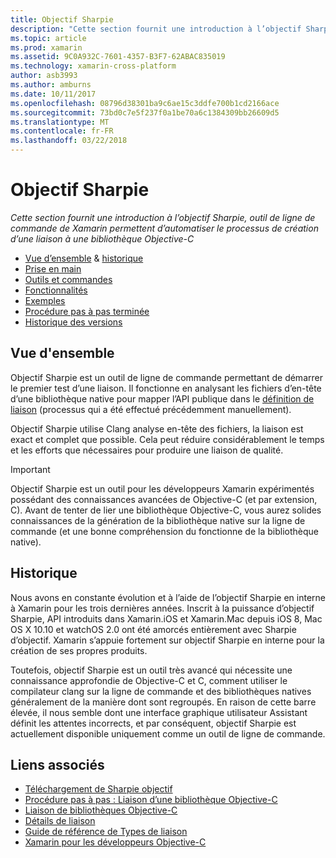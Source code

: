 ```yaml
---
title: Objectif Sharpie
description: "Cette section fournit une introduction à l’objectif Sharpie, outil de ligne de commande de Xamarin permettent d’automatiser le processus de création d’une liaison à une bibliothèque Objective-C"
ms.topic: article
ms.prod: xamarin
ms.assetid: 9C0A932C-7601-4357-B3F7-62ABAC835019
ms.technology: xamarin-cross-platform
author: asb3993
ms.author: amburns
ms.date: 10/11/2017
ms.openlocfilehash: 08796d38301ba9c6ae15c3ddfe700b1cd2166ace
ms.sourcegitcommit: 73bd0c7e5f237f0a1be70a6c1384309bb26609d5
ms.translationtype: MT
ms.contentlocale: fr-FR
ms.lasthandoff: 03/22/2018
---
```

# <a name="objective-sharpie"></a>Objectif Sharpie

_Cette section fournit une introduction à l’objectif Sharpie, outil de ligne de commande de Xamarin permettent d’automatiser le processus de création d’une liaison à une bibliothèque Objective-C_

- [Vue d’ensemble](#overview) & [historique](#history)
- [Prise en main](get-started.md)
- [Outils et commandes](tools.md)
- [Fonctionnalités](platform/index.md)
- [Exemples](examples/index.md)
- [Procédure pas à pas terminée](~/ios/platform/binding-objective-c/walkthrough.md)
- [Historique des versions](releases.md)

## <a name="overview"></a>Vue d'ensemble

Objectif Sharpie est un outil de ligne de commande permettant de démarrer le premier test d’une liaison.
Il fonctionne en analysant les fichiers d’en-tête d’une bibliothèque native pour mapper l’API publique dans le [définition de liaison](~/cross-platform/macios/binding/objective-c-libraries.md#The_API_definition_file) (processus qui a été effectué précédemment manuellement).

Objectif Sharpie utilise Clang analyse en-tête des fichiers, la liaison est exact et complet que possible. Cela peut réduire considérablement le temps et les efforts que nécessaires pour produire une liaison de qualité.

> [!IMPORTANT]
> Objectif Sharpie est un outil pour les développeurs Xamarin expérimentés possédant des connaissances avancées de Objective-C (et par extension, C). Avant de tenter de lier une bibliothèque Objective-C, vous aurez solides connaissances de la génération de la bibliothèque native sur la ligne de commande (et une bonne compréhension du fonctionne de la bibliothèque native).

## <a name="history"></a>Historique

Nous avons en constante évolution et à l’aide de l’objectif Sharpie en interne à Xamarin pour les trois dernières années. Inscrit à la puissance d’objectif Sharpie, API introduits dans Xamarin.iOS et Xamarin.Mac depuis iOS 8, Mac OS X 10.10 et watchOS 2.0 ont été amorcés entièrement avec Sharpie d’objectif. Xamarin s’appuie fortement sur objectif Sharpie en interne pour la création de ses propres produits.

Toutefois, objectif Sharpie est un outil très avancé qui nécessite une connaissance approfondie de Objective-C et C, comment utiliser le compilateur clang sur la ligne de commande et des bibliothèques natives généralement de la manière dont sont regroupés. En raison de cette barre élevée, il nous semble dont une interface graphique utilisateur Assistant définit les attentes incorrects, et par conséquent, objectif Sharpie est actuellement disponible uniquement comme un outil de ligne de commande.

## <a name="related-links"></a>Liens associés

- [Téléchargement de Sharpie objectif](https://dl.xamarin.com/objective-sharpie/ObjectiveSharpie.pkg)
- [Procédure pas à pas : Liaison d’une bibliothèque Objective-C](~/ios/platform/binding-objective-c/walkthrough.md)
- [Liaison de bibliothèques Objective-C](~/cross-platform/macios/binding/objective-c-libraries.md)
- [Détails de liaison](~/cross-platform/macios/binding/overview.md)
- [Guide de référence de Types de liaison](~/cross-platform/macios/binding/binding-types-reference.md)
- [Xamarin pour les développeurs Objective-C](~/ios/get-started/objective-c-developers/index.md)
